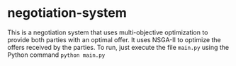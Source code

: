 # negotiation-system
This is a negotiation system that uses multi-objective optimization to provide both parties with an optimal offer. It uses NSGA-II to optimize the offers received by the parties.
To run, just execute the file `main.py` using the Python command `python main.py`
